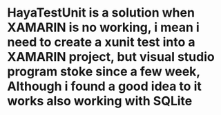 # HayaTestUnit is a solution when XAMARIN is no working, i mean i need to create a xunit test into a XAMARIN project, but visual studio program stoke since a few week, Although i found a good idea to it works also working with SQLite

